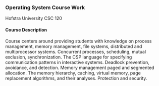 ### Operating System Course Work 
Hofstra University CSC 120

#### Course Description 
Course centers around providing students with knowledge on process management, 
memory management, file systems, distributed and multiprocessor systems. 
Concurrent processes, scheduling, mutual exclusion, synchronization. 
The CSP language for specifying communication patterns in interactive systems. 
Deadlock prevention, avoidance, and detection. Memory management paged and segmented allocation. 
The memory hierarchy, caching, virtual memory, page replacement algorithms, and their analyses. 
Protection and security.   

